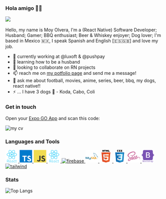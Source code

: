 ### Hola amigo 👋🐶

<!-- https://github.com/antonkomarev/github-profile-views-counter -->
![](https://komarev.com/ghpvc/?username=moyolvera)

Hello, my name is Moy Olvera, I'm a (React Native) Software Developer; Husband; Gamer; BBQ enthusiast; Beer & Whiskey enjoyer; Dog lover; 
I'm based in Mexico 🇲🇽, I speak Spanish and English [🇪🇸🇬🇧] and love my job.

- 🔭 currently working at @luxoft & @pushpay
- 🌱 learning how to be a husband
- 👯 looking to collaborate on RN projects
- 📫 reach me on [my potfolio page](https://moyolvera.github.io/) and send me a message!
- 💬 ask me about football, movies, anime, series, beer, bbq, my dogs, react native!!
- ⚡ ... I have 3 dogs 🐶 - Koda, Cabo, Coli

### Get in touch

Open your [Expo GO App](https://play.google.com/store/apps/details?id=host.exp.exponent&hl=en&gl=US) and scan this code:

<p align="left"> 
  <img src="https://firebasestorage.googleapis.com/v0/b/ilnamiki.appspot.com/o/expo-go-cv.png?alt=media&token=26bbe624-b561-49d7-ad1b-09418788bf4b" alt="my cv" width="140" height="140"/> 
</p>

### Languages and Tools

<p align="left"> 
  <!-- React Native -->
  <a href="https://reactjs.org/" target="_blank"> 
    <img src="https://raw.githubusercontent.com/devicons/devicon/master/icons/react/react-original-wordmark.svg" alt="react native" width="40" height="40"/> 
  </a> 
  
  <!-- Typescript -->
  <a href="https://www.typescriptlang.org/" target="_blank"> 
    <img src="https://raw.githubusercontent.com/devicons/devicon/master/icons/typescript/typescript-original.svg" alt="typescript" width="40" height="40"/> 
  </a> 
  
  <!-- Javascript -->
  <a href="https://developer.mozilla.org/en-US/docs/Web/JavaScript" target="_blank"> 
    <img src="https://raw.githubusercontent.com/devicons/devicon/master/icons/javascript/javascript-original.svg" alt="javascript" width="40" height="40"/> 
  </a> 
  
  <!-- React -->
  <a href="https://reactjs.org/" target="_blank"> 
    <img src="https://raw.githubusercontent.com/devicons/devicon/master/icons/react/react-original-wordmark.svg" alt="react" width="40" height="40"/> 
  </a> 
  
  <!-- Firebase -->
  <a href="https://firebase.google.com/" target="_blank"> 
    <img src="https://www.vectorlogo.zone/logos/firebase/firebase-icon.svg" alt="firebase" width="40" height="40"/> 
  </a>
  
  <!-- MySQL -->
  <a href="https://www.mysql.com/" target="_blank"> 
    <img src="https://raw.githubusercontent.com/devicons/devicon/master/icons/mysql/mysql-original-wordmark.svg" alt="mysql" width="40" height="40"/> 
  </a> 
  
  <!-- HTML -->
  <a href="https://www.w3.org/html/" target="_blank"> 
    <img src="https://raw.githubusercontent.com/devicons/devicon/master/icons/html5/html5-original-wordmark.svg" alt="html5" width="40" height="40"/> 
  </a> 
  
  <!-- CSS -->
  <a href="https://www.w3schools.com/css/" target="_blank"> 
    <img src="https://raw.githubusercontent.com/devicons/devicon/master/icons/css3/css3-original-wordmark.svg" alt="css3" width="40" height="40"/> 
  </a> 
  
  <!-- SASS -->
  <a href="https://sass-lang.com" target="_blank"> 
    <img src="https://raw.githubusercontent.com/devicons/devicon/master/icons/sass/sass-original.svg" alt="sass" width="40" height="40"/> 
  </a>
  
  <!-- Bootstrap -->
  <a href="https://getbootstrap.com" target="_blank"> 
    <img src="https://raw.githubusercontent.com/devicons/devicon/master/icons/bootstrap/bootstrap-plain-wordmark.svg" alt="bootstrap" width="40" height="40"/> 
  </a> 
  
  <!-- Tailwind -->
  <a href="https://tailwindcss.com/" target="_blank"> 
    <img src="https://www.vectorlogo.zone/logos/tailwindcss/tailwindcss-icon.svg" alt="tailwind" width="40" height="40"/> 
  </a> 
 
 </p>

### Stats

![Top Langs](https://github-readme-stats.vercel.app/api/top-langs/?username=moyolvera&theme=onedark&layout=compact)


<!--
**moyolvera/moyolvera** is a ✨ _special_ ✨ repository because its `README.md` (this file) appears on your GitHub profile.

Here are some ideas to get you started:

- 🔭 I’m currently working on ...
- 🌱 I’m currently learning ...
- 👯 I’m looking to collaborate on ...
- 🤔 I’m looking for help with ...
- 💬 Ask me about ...
- 📫 How to reach me: ...
- 😄 Pronouns: ...
- ⚡ Fun fact: ...
-->
